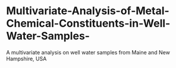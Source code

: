 # Multivariate-Analysis-of-Metal-Chemical-Constituents-in-Well-Water-Samples-
A multivariate analysis on well water samples from Maine  and New Hampshire, USA

